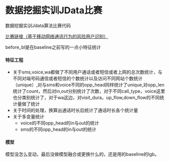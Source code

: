 # 数据挖掘实训JData比赛
数据挖掘实训Jdata算法比赛代码

[比赛链接（基于移动网络通讯行为的风险用户识别）](https://jdata.jd.com/html/detail.html?id=3)

before_bl是在baseline之前写的一点小特征统计

#### 特征工程
- 关于sms,voice,wa都做了不同用户通话或者短信或者上网的总次数统计，与不同对端号码通信或者短信的个数统计以及访问不同网站个数统计（unique）,对与sms和voice不同的opp_head同样统计了unique,对opp_len统计了count，然后对in,out分别统计了次数，对于不同call_type，voice这里也分类别统计了，对于wa这边，对visit_dura，up_flow,down_flow的不同统计量做了统计
- 关于时间的处理，换算出通话时长后统计了通话时长各个统计量
- 关于多变量统计
  - voice的不同opp_head的in与out的统计
  - sms的不同opp_head的in与out的统计

#### 模型
模型没怎么变动，最后没做模型融合或更换什么的，还是用的baseline的lgb。